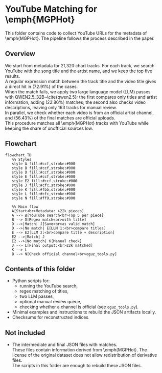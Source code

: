 # YouTube Matching for \emph{MGPHot}

This folder contains code to collect YouTube URLs for the metadata of \emph{MGPHot}. The pipeline follows the process described in the paper.

## Overview

We start from metadata for 21,320 chart tracks. For each track, we search YouTube with the song title and the artist name, and we keep the top five results.  
A regular expression match between the track title and the video title gives a direct hit in \(72.91\%\) of the cases.  
When the match fails, we apply two large language model (LLM) passes with QWEN2.5\_32B~\cite{qwen2.5}: the first compares only titles and artist information, adding \(22.86\%\) matches; the second also checks video descriptions, leaving only 163 tracks for manual review.  
In parallel, we check whether each video is from an official artist channel, and \(56.43\%\) of the final matches are official uploads.  
This procedure matches all \emph{MGPHot} tracks with YouTube while keeping the share of unofficial sources low.

## Flowchart

```mermaid
flowchart TD
   %% Styles
   style A fill:#ccf,stroke:#000
   style B fill:#ccf,stroke:#000
   style D fill:#ccf,stroke:#000
   style E fill:#ccf,stroke:#000
   style E2 fill:#ccf,stroke:#000
   style J fill:#cfc,stroke:#000
   style K fill:#fbb,stroke:#000
   style L fill:#cfc,stroke:#000
   style N fill:#ff9,stroke:#000

   %% Main flow
   A[Start<br>Metadata: >22k pieces]
   A --> B[YouTube search<br>Top 5 per piece]
   B --> D[Regex match<br>with title]
   D -->|Match| J[Save<br>as valid match]
   D -->|No match| E[LLM 1:<br>compare titles]
   E --> E2[LLM 2:<br>compare title + description]
   E2 -->|Match| J
   E2 -->|No match| K[Manual check]
   J --> L[Final output:<br>22k matched]
   K --> L
   B --> N[Check official channel<br>oguz_tools.py]
```

## Contents of this folder

- Python scripts for:
  - running the YouTube search,
  - regex matching of titles,
  - two LLM passes,
  - optional manual review queue,
  - checking whether a channel is official (see `oguz_tools.py`).
- Minimal examples and instructions to rebuild the JSON artifacts locally.
- Checksums for reconstructed indices.

## Not included

- The intermediate and final JSON files with matches.  
  These files contain information derived from \emph{MGPHot}. The license of the original dataset does not allow redistribution of derivative files.  
  The scripts in this folder are enough to rebuild these JSON files.
